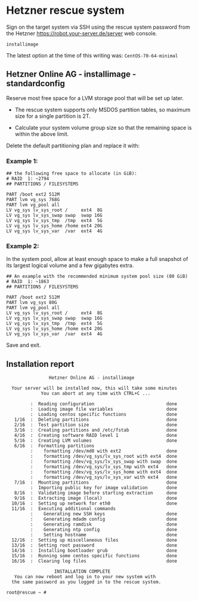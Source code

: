 # Hetzner rescue system

Sign on the target system via SSH using the rescue system password
from the Hetzner https://robot.your-server.de/server web console.

    installimage

The latest option at the time of this writing was: `CentOS-70-64-minimal`

## Hetzner Online AG - installimage - standardconfig

Reserve most free space for a LVM storage pool that will be set up later.

* The rescue system supports only MSDOS partition tables,
  so maximum size for a single partition is 2T.

* Calculate your system volume group size so that
  the remaining space is within the above limit.

Delete the default partitioning plan and replace it with:

### Example 1:

    ## the following free space to allocate (in GiB):
    # RAID  1: ~2794
    ## PARTITIONS / FILESYSTEMS
    
    PART /boot ext2 512M
    PART lvm vg_sys 768G
    PART lvm vg_pool all
    LV vg_sys lv_sys_root /     ext4  8G
    LV vg_sys lv_sys_swap swap  swap 16G
    LV vg_sys lv_sys_tmp  /tmp  ext4  5G
    LV vg_sys lv_sys_home /home ext4 20G
    LV vg_sys lv_sys_var  /var  ext4  4G

### Example 2:

In the system pool, allow at least enough space to make a full snapshot
of its largest logical volume and a few gigabytes extra.

    ## An example with the recommended minimum system pool size (80 GiB)
    # RAID  1: ~1863
    ## PARTITIONS / FILESYSTEMS
    
    PART /boot ext2 512M
    PART lvm vg_sys 80G
    PART lvm vg_pool all
    LV vg_sys lv_sys_root /     ext4  8G
    LV vg_sys lv_sys_swap swap  swap 16G
    LV vg_sys lv_sys_tmp  /tmp  ext4  5G
    LV vg_sys lv_sys_home /home ext4 20G
    LV vg_sys lv_sys_var  /var  ext4  4G

Save and exit.

## Installation report

```
                Hetzner Online AG - installimage

  Your server will be installed now, this will take some minutes
             You can abort at any time with CTRL+C ...

         :  Reading configuration                           done 
         :  Loading image file variables                    done 
         :  Loading centos specific functions               done 
   1/16  :  Deleting partitions                             done 
   2/16  :  Test partition size                             done 
   3/16  :  Creating partitions and /etc/fstab              done 
   4/16  :  Creating software RAID level 1                  done 
   5/16  :  Creating LVM volumes                            done 
   6/16  :  Formatting partitions
         :    formatting /dev/md0 with ext2                 done 
         :    formatting /dev/vg_sys/lv_sys_root with ext4  done 
         :    formatting /dev/vg_sys/lv_sys_swap with swap  done 
         :    formatting /dev/vg_sys/lv_sys_tmp with ext4   done 
         :    formatting /dev/vg_sys/lv_sys_home with ext4  done 
         :    formatting /dev/vg_sys/lv_sys_var with ext4   done 
   7/16  :  Mounting partitions                             done 
         :  Importing public key for image validation       done 
   8/16  :  Validating image before starting extraction     done 
   9/16  :  Extracting image (local)                        done 
  10/16  :  Setting up network for eth0                     done 
  11/16  :  Executing additional commands
         :    Generating new SSH keys                       done 
         :    Generating mdadm config                       done 
         :    Generating ramdisk                            done 
         :    Generating ntp config                         done 
         :    Setting hostname                              done 
  12/16  :  Setting up miscellaneous files                  done 
  13/16  :  Setting root password                           done 
  14/16  :  Installing bootloader grub                      done 
  15/16  :  Running some centos specific functions          done 
  16/16  :  Clearing log files                              done 

                  INSTALLATION COMPLETE
   You can now reboot and log in to your new system with
  the same password as you logged in to the rescue system.

root@rescue ~ #
```
